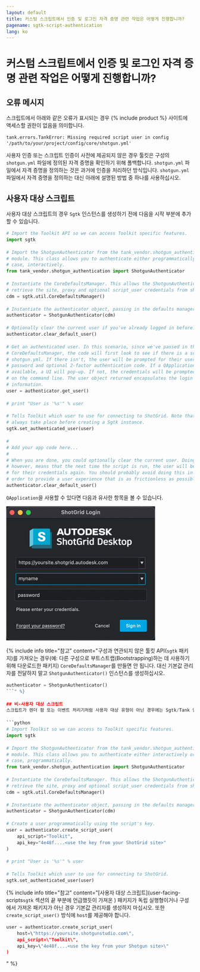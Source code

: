 ```yaml
---
layout: default
title: 커스텀 스크립트에서 인증 및 로그인 자격 증명 관련 작업은 어떻게 진행합니까?
pagename: sgtk-script-authentication
lang: ko
---
```


# 커스텀 스크립트에서 인증 및 로그인 자격 증명 관련 작업은 어떻게 진행합니까?

## 오류 메시지
스크립트에서 아래와 같은 오류가 표시되는 경우 {% include product %} 사이트에 액세스할 권한이 없음을 의미합니다.

```text
tank.errors.TankError: Missing required script user in config '/path/to/your/project/config/core/shotgun.yml'
```
사용자 인증 또는 스크립트 인증이 사전에 제공되지 않은 경우 툴킷은 구성의 `shotgun.yml` 파일에 정의된 자격 증명을 확인하기 위해 폴백합니다.
`shotgun.yml` 파일에서 자격 증명을 정의하는 것은 과거에 인증을 처리하던 방식입니다.
`shotgun.yml` 파일에서 자격 증명을 정의하는 대신 아래에 설명된 방법 중 하나를 사용하십시오.

## 사용자 대상 스크립트
사용자 대상 스크립트의 경우 `Sgtk` 인스턴스를 생성하기 전에 다음을 시작 부분에 추가할 수 있습니다.

```python
# Import the Toolkit API so we can access Toolkit specific features.
import sgtk

# Import the ShotgunAuthenticator from the tank_vendor.shotgun_authentication
# module. This class allows you to authenticate either programmatically or, in this
# case, interactively.
from tank_vendor.shotgun_authentication import ShotgunAuthenticator

# Instantiate the CoreDefaultsManager. This allows the ShotgunAuthenticator to
# retrieve the site, proxy and optional script_user credentials from shotgun.yml
cdm = sgtk.util.CoreDefaultsManager()

# Instantiate the authenticator object, passing in the defaults manager.
authenticator = ShotgunAuthenticator(cdm)

# Optionally clear the current user if you've already logged in before.
authenticator.clear_default_user()

# Get an authenticated user. In this scenario, since we've passed in the
# CoreDefaultsManager, the code will first look to see if there is a script_user inside
# shotgun.yml. If there isn't, the user will be prompted for their username,
# password and optional 2-factor authentication code. If a QApplication is
# available, a UI will pop-up. If not, the credentials will be prompted
# on the command line. The user object returned encapsulates the login
# information.
user = authenticator.get_user()

# print "User is '%s'" % user

# Tells Toolkit which user to use for connecting to ShotGrid. Note that this should
# always take place before creating a Sgtk instance.
sgtk.set_authenticated_user(user)

#
# Add your app code here...
#
# When you are done, you could optionally clear the current user. Doing so
# however, means that the next time the script is run, the user will be prompted
# for their credentials again. You should probably avoid doing this in
# order to provide a user experience that is as frictionless as possible.
authenticator.clear_default_user()
```

`QApplication`을 사용할 수 있다면 다음과 유사한 항목을 볼 수 있습니다.

![](./images/sign_in_window.png)

{% include info title="참고" content="구성과 연관되지 않은 툴킷 API(`sgtk` 패키지)를 가져오는 경우(예: 다른 구성으로 부트스트랩(Bootstrapping)하는 데 사용하기 위해 다운로드한 패키지) `CoreDefaultsManager`를 만들면 안 됩니다. 대신 기본값 관리자를 전달하지 말고 `ShotgunAuthenticator()` 인스턴스를 생성하십시오.
```python
authenticator = ShotgunAuthenticator()
```" %}

## 비-사용자 대상 스크립트
스크립트가 렌더 팜 또는 이벤트 처리기처럼 사용자 대상 유형이 아닌 경우에는 Sgtk/Tank 인스턴스를 생성하기 전에 다음을 시작 부분에 추가할 수 있습니다.

```python
# Import Toolkit so we can access to Toolkit specific features.
import sgtk

# Import the ShotgunAuthenticator from the tank_vendor.shotgun_authentication
# module. This class allows you to authenticate either interactively or, in this
# case, programmatically.
from tank_vendor.shotgun_authentication import ShotgunAuthenticator

# Instantiate the CoreDefaultsManager. This allows the ShotgunAuthenticator to
# retrieve the site, proxy and optional script_user credentials from shotgun.yml
cdm = sgtk.util.CoreDefaultsManager()

# Instantiate the authenticator object, passing in the defaults manager.
authenticator = ShotgunAuthenticator(cdm)

# Create a user programmatically using the script's key.
user = authenticator.create_script_user(
    api_script="Toolkit",
    api_key="4e48f....<use the key from your ShotGrid site>"
)

# print "User is '%s'" % user

# Tells Toolkit which user to use for connecting to ShotGrid.
sgtk.set_authenticated_user(user)
```

{% include info title="참고" content="[사용자 대상 스크립트](user-facing-scripts`sgtk` 섹션의 끝 부분에 언급했듯이 가져온 ) 패키지가 독립 실행형이거나 구성에서 가져온 패키지가 아닌 경우 기본값 관리자를 생성하지 마십시오. 또한 `create_script_user()` 방식에 `host`를 제공해야 합니다.

```python
user = authenticator.create_script_user(
    host=\"https://yoursite.shotgunstudio.com\",
    api_script=\"Toolkit\",
    api_key=\"4e48f....<use the key from your Shotgun site>\"
)
```
" %}
